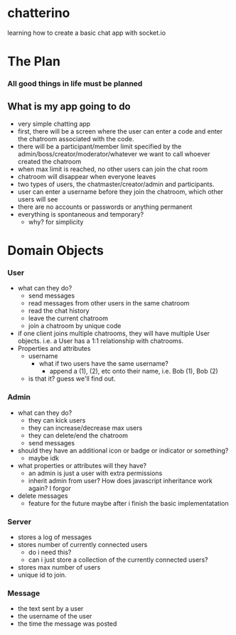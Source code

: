 # chatterino
learning how to create a basic chat app with socket.io

# The Plan
### All good things in life must be planned

## What is my app going to do
- very simple chatting app
- first, there will be a screen where the user can enter a code and enter the chatroom associated with the code.
- there will be a participant/member limit specified by the admin/boss/creator/moderator/whatever we want to call whoever created the chatroom
- when max limit is reached, no other users can join the chat room
- chatroom will disappear when everyone leaves 
- two types of users, the chatmaster/creator/admin and participants.
- user can enter a username before they join the chatroom, which other users will see
- there are no accounts or passwords or anything permanent
- everything is spontaneous and temporary?
	- why? for simplicity

# Domain Objects

### User
- what can they do?
	- send messages
	- read messages from other users in the same chatroom
	- read the chat history
	- leave the current chatroom
	- join a chatroom by unique code
- if one client joins multiple chatrooms, they will have multiple User objects. i.e. a User has a 1:1 relationship with chatrooms.
- Properties and attributes
	- username
		- what if two users have the same username?
			- append a (1), (2), etc onto their name, i.e. Bob (1), Bob (2)
	- is that it? guess we'll find out.

### Admin
- what can they do? 
	- they can kick users
	- they can increase/decrease max users
	- they can delete/end the chatroom
	- send messages
- should they have an additional icon or badge or indicator or something?
	- maybe idk
- what properties or attributes will they have?
	- an admin is just a user with extra permissions
	- inherit admin from user? How does javascript inheritance work again? I forgor
- delete messages
	- feature for the future maybe after i finish the basic implementatation
### Server
- stores a log of messages
- stores number of currently connected users
	- do i need this?
	- can i just store a collection of the currently connected users?
- stores max number of users
- unique id to join.

### Message
- the text sent by a user
- the username of the user
- the time the message was posted

